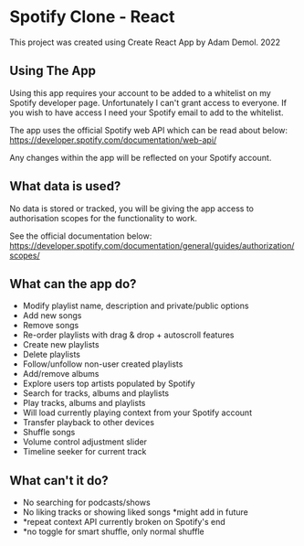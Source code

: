 # Spotify Clone - React

This project was created using Create React App by Adam Demol. 2022

## Using The App

Using this app requires your account to be added to a whitelist on my Spotify developer page. Unfortunately I can't grant access to everyone. If you wish to have access I need your Spotify email to add to the whitelist.

The app uses the official Spotify web API which can be read about below:
https://developer.spotify.com/documentation/web-api/

Any changes within the app will be reflected on your Spotify account.

## What data is used?

No data is stored or tracked, you will be giving the app access to authorisation scopes for the functionality to work.

See the official documentation below: 
https://developer.spotify.com/documentation/general/guides/authorization/scopes/

## What can the app do?

- Modify playlist name, description and private/public options
- Add new songs
- Remove songs
- Re-order playlists with drag & drop + autoscroll features
- Create new playlists
- Delete playlists
- Follow/unfollow non-user created playlists
- Add/remove albums
- Explore users top artists populated by Spotify
- Search for tracks, albums and playlists
- Play tracks, albums and playlists
- Will load currently playing context from your Spotify account
- Transfer playback to other devices
- Shuffle songs
- Volume control adjustment slider
- Timeline seeker for current track

## What can't it do?

- No searching for podcasts/shows
- No liking tracks or showing liked songs *might add in future
- *repeat context API currently broken on Spotify's end
- *no toggle for smart shuffle, only normal shuffle

